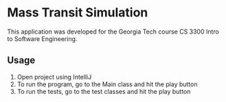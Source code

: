 # Mass Transit Simulation
This application was developed for the Georgia Tech course CS 3300 Intro to Software Engineering.

## Usage
1. Open project using IntelliJ
1. To run the program, go to the Main class and hit the play button
2. To run the tests, go to the test classes and hit the play button
